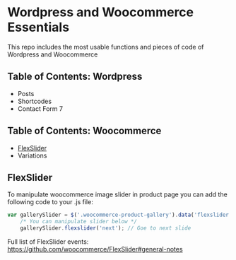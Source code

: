 # Wordpress and Woocommerce Essentials

This repo includes the most usable functions and pieces of code of Wordpress and Woocommerce

## Table of Contents: Wordpress

- Posts
- Shortcodes
- Contact Form 7

## Table of Contents: Woocommerce
- [FlexSlider](#flexslider)
- Variations

## FlexSlider
To manipulate woocommerce image slider in product page you can add the following code to your .js file:
```javascript
var gallerySlider = $('.woocommerce-product-gallery').data('flexslider');
    /* You can manipulate slider below */
    gallerySlider.flexslider('next'); // Goe to next slide
```
Full list of FlexSlider events:
https://github.com/woocommerce/FlexSlider#general-notes

